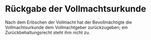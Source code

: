# Rückgabe der Vollmachtsurkunde

Nach dem Erlöschen der Vollmacht hat der Bevollmächtigte die Vollmachtsurkunde dem Vollmachtgeber zurückzugeben; ein Zurückbehaltungsrecht steht ihm nicht zu. 

